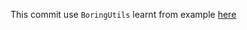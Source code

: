 This commit use `BoringUtils`  learnt from example [here](https://www.chisel-lang.org/api/latest/chisel3/util/experimental/BoringUtils$.html)

